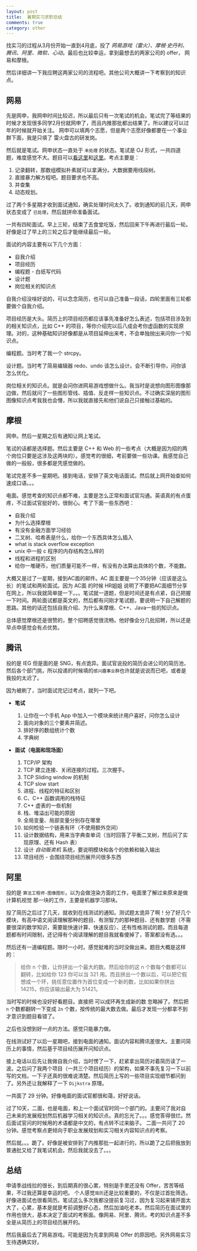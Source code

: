 ```yaml
---
layout: post
title:  暑期实习求职总结
comments: true
category: other
---
```


找实习的过程从3月份开始一直到4月底，投了 *网易游戏（雷火）、摩根·史丹利、腾讯、阿里、微软、心动*。最后也比较幸运，拿到最想去的两家公司的 offer， 网易和摩根。


然后详细讲一下我应聘这两家公司的流程吧。其他公司大概讲一下考察到的知识点。

## 网易

先是网申，我网申时间比较迟，所以最后只有一次笔试的机会。笔试完了等结果的时候才发现很多同学2月份就网申了，而且内推那批都出结果了。所以建议可以过年的时候就开始关注。
网申可以填两个志愿，但是两个志愿好像都要在一个事业群下面，我是只填了 雷火盘古的研发岗。

然后就是笔试。网申状态一直处于 `未处理` 的状态。笔试是 OJ 形式，一共四道题，难度感觉不大。题目可以[看这里](http://www.cnblogs.com/SeekHit/p/6592782.html)和[这里](http://www.jianshu.com/p/b51927dd3dca)。考点主要是：

1. 记录翻转，那数组模拟朴素就可以拿满分。大数据要用线段树。
2. 直接暴力解方程吧。题目要求也不高。
3. 并查集
4. 动态规划。

过了两个多星期才收到面试通知，确实处理时间太久了。收到通知的前几天，网申状态变成了 `已处理`，然后就拼命准备面试。

一共有四轮面试。早上三轮，结束了去食堂吃饭，然后回来下午再进行最后一轮。好像是过了早上的三轮之后才能继续最后一轮。

面试的内容主要有以下几个方面：

* 自我介绍
* 项目经历
* 编程题 - 白纸写代码
* 设计题
* 岗位相关的知识点

自我介绍没啥好说的，可以念念简历，也可以自己准备一段话，四轮里面有三轮都要做个自我介绍。

项目经历是大头。简历上的项目经历都应该事先准备好怎么表述，包括项目涉及到的相关知识点，比如 C++ 的项目，等你介绍完以后八成会考你虚函数的实现原理。对的，这种基础知识好像都是从项目延伸出来考，不会单独抛出来问你一个知识点。

编程题。当时考了我一个 strcpy。

设计题。当时考了简易编辑器 redo、undo 该怎么设计。会不断引导你，问你该怎么优化。

岗位相关的知识点。就是会问你进网易游戏想做什么。我当时是说想向图形图像那边做，然后就问了一些图形管线、插值、反走样一些知识点。不过确实深层的图形图像知识点考我我也会懵，所以我就直接先和他们说自己只接触过基础的。

## 摩根

网申。然后一星期之后有通知让网上笔试。

笔试的话都是选择题。然后主要是 C++ 和 Web 的一些考点（大概是因为招的两个岗位只要是这涉及这两块的）。感觉考的很细，考前要做一些功课。我感觉自己做的一般般，很多都是凭感觉做的。

笔试完差不多一星期吧。接到电话，安排了英文电话面试。然后就上网开始查如何速成口语。。。

电面。感觉考查的知识点都不难，主要是怎么正常和面试官沟通。英语真的有点蛋疼，不过面试官挺好的，很耐心。考了下面一些东西吧：

* 自我介绍
* 为什么选择摩根
* 有没有金融方面学习经验
* 二叉树、哈希表是什么，给你一个东西具体怎么插入
* what is stack overflow exception
* unix 中一般 c 程序的内存结构怎么样的
* 线程和进程的区别
* 给你一堆硬币，他们质量可能不一样，有没有办法算出具体的个数，不能数。

大概又是过了一星期，接到AC面的邮件。AC 面主要是一个35分钟（应该是这么长）的笔试和两轮面试。因为 AC面 的时候 HR姐姐 说明了不要把AC面细节分享在网上，所以我就简单提一下。。。笔试就一道题，但是时间还是有点紧，自己把握一下时间。两轮面试都是英文的，然后都有问刚才笔试题，要说明一下自己解题的思路。其他的话还包括自我介绍、为什么来摩根、C++、Java一些的知识点。

总体感觉摩根还是很赞的，整个招聘感觉很流畅。他好像会分几批招聘，所以还是早点申感觉会有点优势。


## 腾讯

投的是 IEG 但是面的是 SNG，有点诡异。面试官说投的简历会进公司的简历池，然后各个部门挑，所以投递的时候填的`感兴趣事业群`也许就是说说而已吧，或者是我投的太迟了。

因为被刷了，当时面试完记过考点，就列一下吧。

* **笔试**

    1. 让你在一个手机 App 中加入一个模块来统计用户喜好，问你怎么设计
    2. 面向对象的三个要素并简述。
    3. 排好序的数组统计个数
    4. 字典树

* **面试（电面和现场面）**

    1. TCP/IP 架构
    2. TCP 建立连接、关闭连接的过程。三次握手。
    3. TCP Sliding window 的机制
    4. TCP slow start
    1. 进程、线程的特征和区别
    2. C、C++ 函数调用的栈特征
    3. C++ 虚表的一些机制
    4. 栈、堆溢出可能的原因
    5. 全局变量、局部变量分别存在哪里
    1. 如何检验一个链表有环（不使用额外空间）
    2. 设计数据结构，用来当字典查单词（当时回答了平衡二叉树，然后问了实现原理、还有 Hash 表）
    1. 设计 *自动贩卖机* 系统，要说明模块和各个的依赖和输入输出
    2. 项目经历 - 会围绕项目经历展开问很多东西



## 阿里

投的是 `算法工程师-图像图形`，以为会做渲染方面的工作，电面里了解过来原来是做 计算机视觉 那一块的工作，主要是机器学习那块。

投了简历之后过了几天，就收到在线测试的通知。测试题太诡异了啊！分了好几个模块，有高中语文阅读理解那种的题目、有测智力的那种题目、还有数学题（不需要很深的数学知识，需要能快速计算、快速反应）、还有性格测试的题。而且每道题都有时间限制，还记得有个阅读理解的题目我就看傻掉了，答案都没有选。。。

然后还有一道编程题。限时一小时。感觉挺难的当时没做出来。题目大概是这样的：

> 给你 n 个数，让你拼出一个最大的数。然后给你的这 n 个数每个数都可以翻转，比如给你 123 你可以当 321 用。而且拼出一个数以后，可以把它假想成一个环，挑任意位置作为首位变成一个新的数，比如如果你拼出 14215，你应该输出最大为 51421。

当时写的时候也没好好看题目。直接把 可以成环再生成新的数 忽略掉了。然后把 `n` 个数都翻转一下变成 `2n` 个数，按传统的最大数去做。最后才发现一分都拿不到才意识到题目看错了。

之后也没想到好一点的方法。感觉只能暴力做。

在线测试好了以后一星期吧，接到电面的通知。面试内容和腾讯差很大。主要问简历上的事情，然后基于项目经历展开问知识点。

接上电话以后先让我做自我介绍，当时愣了一下，赶紧拿出简历对着简历读了一波。之后问了我两个项目（一共三个项目经历）的架构，如果不事先复习一下以前写的文档，一下子还真的很难说清楚。然后简历上写的一些项目实现细节都问到了。另外还让我解释了一下 `Dijkstra` 原理。

一共面了 29 分钟。好像电面的面试官都很和蔼，好好说话。

过了10天，二面，也是电面，和上一个面试官时同一个部门的。主要问了我对自己未来的发展规划然后机器学习相关的知识点。真的忘光了。。。感觉答得很烂。然后面试官问的时候用的术语都是中文的，有点转不过来脑子。
二面一共问了 20 分钟。感觉考察点更倾向于职业发展规划和实习相关内容知识点的考察。

然后就。。。跪了。好像是被安排到了内推那批一起进行的，所以跪了之后把我放到普通批又给了我笔试机会。然后我就没去了。。。



## 总结

申请季战线拉的很长，到后期真的很心累，特别是手里还没有 Offer，苦苦等结果，不过我还算是幸运的吧。
个人感觉`简历`还是比较重要的，不仅是过首批筛选，好像进面试也很看简历。笔试这么多次我都没提前复习过，因为复习起来铺开面太大了，心累，基本是就是考前调整好心态，然后加油吃老本。然后简历在面试里的作用也很大，基本决定了面试的考察面。像网易、阿里、腾讯，考的知识点差不多全是从简历上的项目经历展开的。

然后我最后去了网易游戏。可能是因为先拿到网易 Offer 的原因吧。另外网易实习生待遇确实好。





